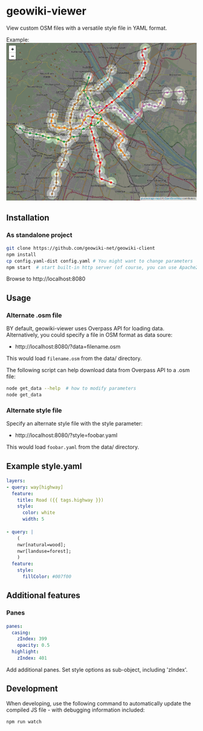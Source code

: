 # geowiki-viewer
View custom OSM files with a versatile style file in YAML format.

Example: ![Screenshot](./screenshot.png)

## Installation
### As standalone project
```sh
git clone https://github.com/geowiki-net/geowiki-client
npm install
cp config.yaml-dist config.yaml # You might want to change parameters
npm start  # start built-in http server (of course, you can use Apache2 too)
```

Browse to http://localhost:8080

## Usage
### Alternate .osm file
BY default, geowiki-viewer uses Overpass API for loading data. Alternatively, you could specify a file in OSM format as data soure:
* http://localhost:8080/?data=filename.osm

This would load `filename.osm` from the data/ directory.

The following script can help download data from Overpass API to a .osm file:
```sh
node get_data --help  # how to modify parameters
node get_data
```

### Alternate style file
Specify an alternate style file with the style parameter:
* http://localhost:8080/?style=foobar.yaml

This would load `foobar.yaml` from the data/ directory.

## Example style.yaml
```yaml
layers:
- query: way[highway]
  feature:
    title: Road ({{ tags.highway }})
    style:
      color: white
      width: 5

- query: |
    (
    nwr[natural=wood];
    nwr[landuse=forest];
    )
  feature:
    style:
      fillColor: #007f00
```

## Additional features
### Panes
```yaml
panes:
  casing:
    zIndex: 399
    opacity: 0.5
  highlight:
    zIndex: 401
```

Add additional panes. Set style options as sub-object, including 'zIndex'.

## Development
When developing, use the following command to automatically update the compiled JS file - with debugging information included:
```sh
npm run watch
```
